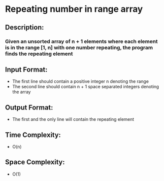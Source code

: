 # Repeating number in range array
## Description:
### Given an unsorted array of n + 1 elements where each element is in the range [1, n] with one number repeating, the program finds the repeating element
## Input Format:
* The first line should contain a positive integer n denoting the range
* The second line should contain n + 1 space separated integers denoting the array
## Output Format:
* The first and the only line will contain the repeating element
## Time Complexity: 
* O(n)
## Space Complexity: 
* O(1)